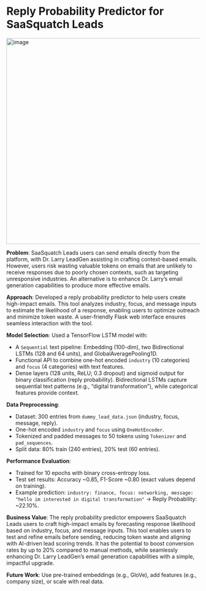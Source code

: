 # Reply Probability Predictor for SaaSquatch Leads
<img width="683" height="537" alt="image" src="https://github.com/user-attachments/assets/545c7ac9-638c-467a-8efa-88ae904dda00" />

**Problem**: SaaSquatch Leads users can send emails directly from the platform, with Dr. Larry LeadGen assisting in crafting context-based emails. However, users risk wasting valuable tokens on emails that are unlikely to receive responses due to poorly chosen contexts, such as targeting unresponsive industries. An alternative is to enhance Dr. Larry’s email generation capabilities to produce more effective emails.

**Approach**: Developed a reply probability predictor to help users create high-impact emails. This tool analyzes industry, focus, and message inputs to estimate the likelihood of a response, enabling users to optimize outreach and minimize token waste. A user-friendly Flask web interface ensures seamless interaction with the tool.

**Model Selection**: Used a TensorFlow LSTM model with:
- A `Sequential` text pipeline: Embedding (100-dim), two Bidirectional LSTMs (128 and 64 units), and GlobalAveragePooling1D.
- Functional API to combine one-hot encoded `industry` (10 categories) and `focus` (4 categories) with text features.
- Dense layers (128 units, ReLU; 0.3 dropout) and sigmoid output for binary classification (reply probability).
Bidirectional LSTMs capture sequential text patterns (e.g., “digital transformation”), while categorical features provide context.

**Data Preprocessing**:
- Dataset: 300 entries from `dummy_lead_data.json` (industry, focus, message, reply).
- One-hot encoded `industry` and `focus` using `OneHotEncoder`.
- Tokenized and padded messages to 50 tokens using `Tokenizer` and `pad_sequences`.
- Split data: 80% train (240 entries), 20% test (60 entries).

**Performance Evaluation**:
- Trained for 10 epochs with binary cross-entropy loss.
- Test set results: Accuracy ~0.85, F1-Score ~0.80 (exact values depend on training).
- Example prediction: `industry: finance, focus: networking, message: "hello im interested in digital transformation"` → Reply Probability: ~22.10%.

**Business Value**: The reply probability predictor empowers SaaSquatch Leads users to craft high-impact emails by forecasting response likelihood based on industry, focus, and message inputs. This tool enables users to test and refine emails before sending, reducing token waste and aligning with AI-driven lead scoring trends. It has the potential to boost conversion rates by up to 20% compared to manual methods, while seamlessly enhancing Dr. Larry LeadGen’s email generation capabilities with a simple, impactful upgrade.

**Future Work**: Use pre-trained embeddings (e.g., GloVe), add features (e.g., company size), or scale with real data.

